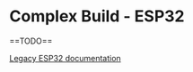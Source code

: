 # Complex Build - ESP32

==TODO==  

[Legacy ESP32 documentation](https://dcc-ex.com/legacy-docs/reference/hardware/microcontrollers/esp32.html#esp32-recommended)
